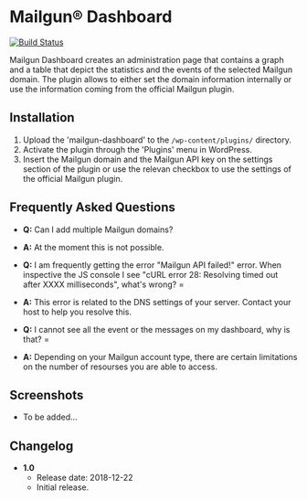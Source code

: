 # Mailgun&#174; Dashboard

[![Build Status](https://travis-ci.org/kmgalanakis/mailgun-dashboard.svg?branch=master)](https://travis-ci.org/kmgalanakis/mailgun-dashboard)

Mailgun Dashboard creates an administration page that contains a graph and a table that depict the statistics and the events of the selected Mailgun domain. The plugin allows to either set the domain information internally or use the information coming from the official Mailgun plugin.

## Installation

1. Upload the 'mailgun-dashboard' to the `/wp-content/plugins/` directory.
2. Activate the plugin through the 'Plugins' menu in WordPress.
3. Insert the Mailgun domain and the Mailgun API key on the settings section of the plugin or use the relevan checkbox to use the settings of the official Mailgun plugin.


## Frequently Asked Questions

* __Q:__ Can I add multiple Mailgun domains?
* __A:__ At the moment this is not possible.


* __Q:__ I am frequently getting the error "Mailgun API failed!" error. When inspective the JS console I see "cURL error 28: Resolving timed out after XXXX milliseconds", what's wrong? =
* __A:__ This error is related to the DNS settings of your server. Contact your host to help you resolve this.


* __Q:__ I cannot see all the event or the messages on my dashboard, why is that? =
* __A:__ Depending on your Mailgun account type, there are certain limitations on the number of resourses you are able to access.

## Screenshots

* To be added...

## Changelog

* __1.0__
    * Release date: 2018-12-22
    * Initial release.